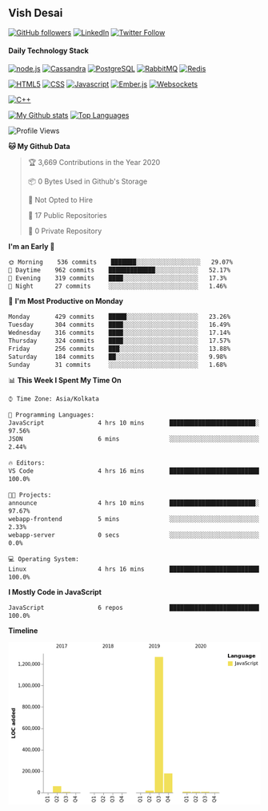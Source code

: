 ## Vish Desai

[![GitHub followers](https://img.shields.io/github/followers/shadyvd?style=for-the-badge&logoColor=white)](https://github.com/shadyvd?tab=followers)
[![LinkedIn](https://img.shields.io/badge/linkedin-%230077B5.svg?&style=for-the-badge&logo=linkedin&logoColor=white)](https://www.linkedin.com/in/vishdesai)
[![Twitter Follow](https://img.shields.io/badge/twitter-%231DA1F2.svg?&style=for-the-badge&logo=twitter&logoColor=white)](https://twitter.com/shadyvd)

#### Daily Technology Stack

[![node.js](https://img.shields.io/badge/node.js%20-%23339933.svg?&style=for-the-badge&logo=node.js&logoColor=white)](http://nodejs.org/)
[![Cassandra](https://img.shields.io/badge/cassandra-%231287B1.svg?&style=for-the-badge&logo=apache-cassandra&logoColor=white)](https://cassandra.apache.org)
[![PostgreSQL](https://img.shields.io/badge/postgres-%23316192.svg?&style=for-the-badge&logo=postgresql&logoColor=white)](https://www.postgresql.org)
[![RabbitMQ](https://img.shields.io/badge/rabbitmq-%23FF6600.svg?&style=for-the-badge&logo=redis&logoColor=white)](https://www.rabbitmq.com)
[![Redis](https://img.shields.io/badge/redis-%23DC382D.svg?&style=for-the-badge&logo=redis&logoColor=white)](https://www.redis.io)

[![HTML5](https://img.shields.io/badge/html5-%23E34F26.svg?&style=for-the-badge&logo=html5&logoColor=white)](https://en.wikipedia.org/wiki/HTML)
[![CSS](https://img.shields.io/badge/css-%23239120.svg?&style=for-the-badge&logo=css3&logoColor=white)](https://en.wikipedia.org/wiki/Cascading_Style_Sheets)
[![Javascript](https://img.shields.io/badge/javascript%20-%23323330.svg?&style=for-the-badge&logo=javascript&logoColor=white)](https://developer.mozilla.org/en-US/docs/Web/JavaScript)
[![Ember.js](https://img.shields.io/badge/ember-%23E04E39.svg?&style=for-the-badge&logo=ember.js&logoColor=white)](https://emberjs.com)
[![Websockets](https://img.shields.io/badge/websockets-%23010101.svg?&style=for-the-badge&logo=socket.io&logoColor=white)](https://developer.mozilla.org/en-US/docs/Web/API/WebSockets_API)

[![C++](https://img.shields.io/badge/c++%20-%2300599C.svg?&style=for-the-badge&logo=c%2B%2B&logoColor=white)](http://www.cplusplus.com/)

[![My Github stats](https://github-readme-stats.vercel.app/api?username=shadyvd&show_icons=true&line_height=33&count_private=true&include_all_commits=true)](https://github.com/shadyvd)
[![Top Languages](https://github-readme-stats.vercel.app/api/top-langs/?username=shadyvd)](https://github.com/shadyvd)

<!--START_SECTION:waka-->
![Profile Views](http://img.shields.io/badge/Profile%20Views-0-blue)

**🐱 My Github Data** 

> 🏆 3,669 Contributions in the Year 2020
 > 
> 📦 0 Bytes Used in Github's Storage 
 > 
> 🚫 Not Opted to Hire
 > 
> 📜 17 Public Repositories
 > 
> 🔑 0 Private Repository 
 > 
**I'm an Early 🐤** 

```text
🌞 Morning    536 commits    ███████░░░░░░░░░░░░░░░░░░   29.07% 
🌆 Daytime    962 commits    █████████████░░░░░░░░░░░░   52.17% 
🌃 Evening    319 commits    ████░░░░░░░░░░░░░░░░░░░░░   17.3% 
🌙 Night      27 commits     ░░░░░░░░░░░░░░░░░░░░░░░░░   1.46%

```
📅 **I'm Most Productive on Monday** 

```text
Monday       429 commits    █████░░░░░░░░░░░░░░░░░░░░   23.26% 
Tuesday      304 commits    ████░░░░░░░░░░░░░░░░░░░░░   16.49% 
Wednesday    316 commits    ████░░░░░░░░░░░░░░░░░░░░░   17.14% 
Thursday     324 commits    ████░░░░░░░░░░░░░░░░░░░░░   17.57% 
Friday       256 commits    ███░░░░░░░░░░░░░░░░░░░░░░   13.88% 
Saturday     184 commits    ██░░░░░░░░░░░░░░░░░░░░░░░   9.98% 
Sunday       31 commits     ░░░░░░░░░░░░░░░░░░░░░░░░░   1.68%

```


📊 **This Week I Spent My Time On** 

```text
⌚︎ Time Zone: Asia/Kolkata

💬 Programming Languages: 
JavaScript               4 hrs 10 mins       ████████████████████████░   97.56% 
JSON                     6 mins              ░░░░░░░░░░░░░░░░░░░░░░░░░   2.44%

🔥 Editors: 
VS Code                  4 hrs 16 mins       █████████████████████████   100.0%

🐱‍💻 Projects: 
announce                 4 hrs 10 mins       ████████████████████████░   97.67% 
webapp-frontend          5 mins              ░░░░░░░░░░░░░░░░░░░░░░░░░   2.33% 
webapp-server            0 secs              ░░░░░░░░░░░░░░░░░░░░░░░░░   0.0%

💻 Operating System: 
Linux                    4 hrs 16 mins       █████████████████████████   100.0%

```

**I Mostly Code in JavaScript** 

```text
JavaScript               6 repos             █████████████████████████   100.0%

```


**Timeline**

![Chart not found](https://github.com/shadyvd/shadyvd/blob/master/charts/bar_graph.png) 


<!--END_SECTION:waka-->
